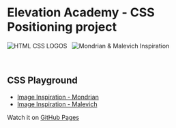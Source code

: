 # Elevation Academy - CSS Positioning project

![HTML CSS LOGOS](https://res.cloudinary.com/chikoom/image/upload/v1592412545/GitHub%20READMEs/html-css_ipi419.jpg)
  &nbsp;
![Mondrian & Malevich Inspiration](https://res.cloudinary.com/chikoom/image/upload/v1592415557/GitHub%20READMEs/art_v2bdcs.jpg)
  
  &nbsp;
  ## CSS Playground


- [Image Inspiration - Mondrian](https://www.sleek-mag.com/article/mondrian-100-years/)
- [Image Inspiration - Malevich](https://wanford.com/suprematism-1915-2-by-kazimir-malevich/)

Watch it on [GitHub Pages](https://chikoom.github.io/Elevation-Week-1-CSS-Positioning-Exercises/index.html)





